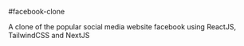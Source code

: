 #facebook-clone

A clone of the popular social media website facebook using ReactJS, TailwindCSS and NextJS